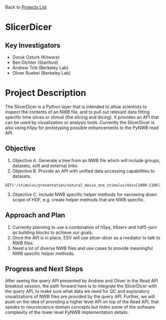 Back to [Projects List](../../README.md#ProjectsList)

# SlicerDicer

## Key Investigators

- Doruk Ozturk (Kitware)
- Ben Dichter (Stanford)
- Andrew Tritt (Berkeley Lab)
- Oliver Ruebel (Berkeley Lab)

# Project Description

The SlicerDicer is a Python layer that is intended to allow scientists to inspect the contents of an NWB file, and to pull out relevant data fitting specific time slices or stimuli (the slicing and dicing). It provides an API that can be used by visualization or analysis tools. Currently the SlicerDicer is also using h5py for prototyping possible enhancements to the PyNWB read API.

## Objective

1. Objective A. Generate a tree from an NWB file which will include groups, datasets, soft and external links. 
2. Objective B. Provide an API with unified data accessing capabilities to datasets.
```
GET('/stimulus/presentation/natural_movie_one_stimulus/data[1000:1100])
```
3. Objective C. Include NWB specific helper methods for narrowing down scope of HDF, e.g. create helper methods that are NWB specific.

## Approach and Plan

1. Currently planning to use a combination of h5py, h5serv and hdf5-json as building blocks to achieve our goals.
2. Once the API is in place, ESV will use slicer-dicer as a mediator to talk to NWB files.
3. Need a lot of diverse NWB files and use cases to provide meaningful NWB specific helper methods.

## Progress and Next Steps

After seeing the query API presented by Andrew and Oliver in the Read API breakout session, the path forward here is to integrate the SlicerDicer with the query API, to make sure what data we need for QC and exploratory visualizations of NWB files are provided by the query API. Further, we will push on the idea of providing a higher level API on top of the Read API, that speaks to neuroscience domain concepts but hides some of the software complexity of the lower level PyNWB implementation details.
